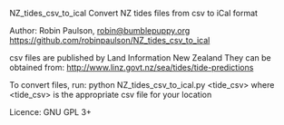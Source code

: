 NZ_tides_csv_to_ical
Convert NZ tides files from csv to iCal format

Author: Robin Paulson, robin@bumblepuppy.org
https://github.com/robinpaulson/NZ_tides_csv_to_ical

csv files are published by Land Information New Zealand
They can be obtained from: http://www.linz.govt.nz/sea/tides/tide-predictions

To convert files, run:
python NZ_tides_csv_to_ical.py <tide_csv>
where <tide_csv> is the appropriate csv file for your location

Licence: GNU GPL 3+
